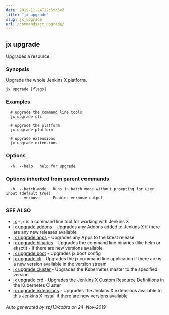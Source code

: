 ```yaml
---
date: 2019-11-24T12:59:54Z
title: "jx upgrade"
slug: jx_upgrade
url: /commands/jx_upgrade/
---
```

## jx upgrade

Upgrades a resource

### Synopsis

Upgrade the whole Jenkins X platform.

```
jx upgrade [flags]
```

### Examples

```
  # upgrade the command line tools
  jx upgrade cli
  
  # upgrade the platform
  jx upgrade platform
  
  # upgrade extensions
  jx upgrade extensions
```

### Options

```
  -h, --help   help for upgrade
```

### Options inherited from parent commands

```
  -b, --batch-mode   Runs in batch mode without prompting for user input (default true)
      --verbose      Enables verbose output
```

### SEE ALSO

* [jx](/commands/jx/)	 - jx is a command line tool for working with Jenkins X
* [jx upgrade addons](/commands/jx_upgrade_addons/)	 - Upgrades any Addons added to Jenkins X if there are any new releases available
* [jx upgrade apps](/commands/jx_upgrade_apps/)	 - Upgrades any Apps to the latest release
* [jx upgrade binaries](/commands/jx_upgrade_binaries/)	 - Upgrades the command line binaries (like helm or eksctl) - if there are new versions available
* [jx upgrade boot](/commands/jx_upgrade_boot/)	 - Upgrades jx boot config
* [jx upgrade cli](/commands/jx_upgrade_cli/)	 - Upgrades the jx command line application if there are is a new version available in the version stream
* [jx upgrade cluster](/commands/jx_upgrade_cluster/)	 - Upgrades the Kubernetes master to the specified version
* [jx upgrade crd](/commands/jx_upgrade_crd/)	 - Upgrades the Jenkins X Custom Resource Definitions in the Kubernetes Cluster
* [jx upgrade extensions](/commands/jx_upgrade_extensions/)	 - Upgrades the Jenkins X extensions available to this Jenkins X install if there are new versions available

###### Auto generated by spf13/cobra on 24-Nov-2019
